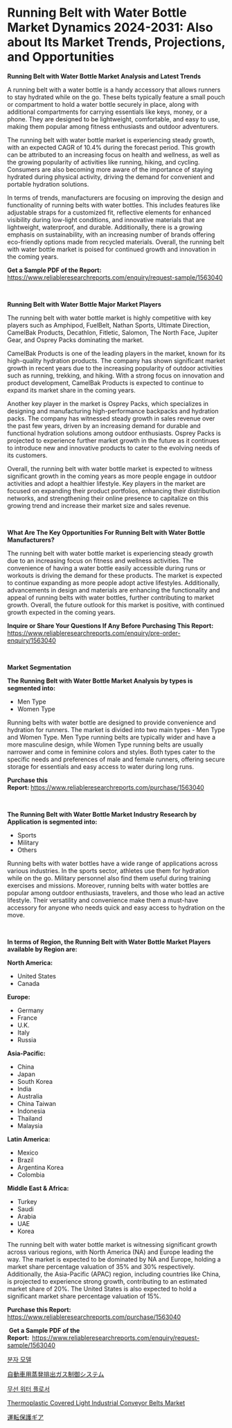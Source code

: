 <p><h1>Running Belt with Water Bottle Market Dynamics 2024-2031: Also about Its Market Trends, Projections, and Opportunities</h1></p><p><strong>Running Belt with Water Bottle Market Analysis and Latest Trends</strong></p>
<p><p>A running belt with a water bottle is a handy accessory that allows runners to stay hydrated while on the go. These belts typically feature a small pouch or compartment to hold a water bottle securely in place, along with additional compartments for carrying essentials like keys, money, or a phone. They are designed to be lightweight, comfortable, and easy to use, making them popular among fitness enthusiasts and outdoor adventurers.</p><p>The running belt with water bottle market is experiencing steady growth, with an expected CAGR of 10.4% during the forecast period. This growth can be attributed to an increasing focus on health and wellness, as well as the growing popularity of activities like running, hiking, and cycling. Consumers are also becoming more aware of the importance of staying hydrated during physical activity, driving the demand for convenient and portable hydration solutions.</p><p>In terms of trends, manufacturers are focusing on improving the design and functionality of running belts with water bottles. This includes features like adjustable straps for a customized fit, reflective elements for enhanced visibility during low-light conditions, and innovative materials that are lightweight, waterproof, and durable. Additionally, there is a growing emphasis on sustainability, with an increasing number of brands offering eco-friendly options made from recycled materials. Overall, the running belt with water bottle market is poised for continued growth and innovation in the coming years.</p></p>
<p><strong>Get a Sample PDF of the Report:&nbsp;</strong> <a href="https://www.reliableresearchreports.com/enquiry/request-sample/1563040">https://www.reliableresearchreports.com/enquiry/request-sample/1563040</a></p>
<p>&nbsp;</p>
<p><strong>Running Belt with Water Bottle Major Market Players</strong></p>
<p><p>The running belt with water bottle market is highly competitive with key players such as Amphipod, FuelBelt, Nathan Sports, Ultimate Direction, CamelBak Products, Decathlon, Fitletic, Salomon, The North Face, Jupiter Gear, and Osprey Packs dominating the market.</p><p>CamelBak Products is one of the leading players in the market, known for its high-quality hydration products. The company has shown significant market growth in recent years due to the increasing popularity of outdoor activities such as running, trekking, and hiking. With a strong focus on innovation and product development, CamelBak Products is expected to continue to expand its market share in the coming years.</p><p>Another key player in the market is Osprey Packs, which specializes in designing and manufacturing high-performance backpacks and hydration packs. The company has witnessed steady growth in sales revenue over the past few years, driven by an increasing demand for durable and functional hydration solutions among outdoor enthusiasts. Osprey Packs is projected to experience further market growth in the future as it continues to introduce new and innovative products to cater to the evolving needs of its customers.</p><p>Overall, the running belt with water bottle market is expected to witness significant growth in the coming years as more people engage in outdoor activities and adopt a healthier lifestyle. Key players in the market are focused on expanding their product portfolios, enhancing their distribution networks, and strengthening their online presence to capitalize on this growing trend and increase their market size and sales revenue.</p></p>
<p>&nbsp;</p>
<p><strong>What Are The Key Opportunities For Running Belt with Water Bottle Manufacturers?</strong></p>
<p><p>The running belt with water bottle market is experiencing steady growth due to an increasing focus on fitness and wellness activities. The convenience of having a water bottle easily accessible during runs or workouts is driving the demand for these products. The market is expected to continue expanding as more people adopt active lifestyles. Additionally, advancements in design and materials are enhancing the functionality and appeal of running belts with water bottles, further contributing to market growth. Overall, the future outlook for this market is positive, with continued growth expected in the coming years.</p></p>
<p><strong>Inquire or Share Your Questions If Any Before Purchasing This Report:</strong> <a href="https://www.reliableresearchreports.com/enquiry/pre-order-enquiry/1563040">https://www.reliableresearchreports.com/enquiry/pre-order-enquiry/1563040</a></p>
<p>&nbsp;</p>
<p><strong>Market Segmentation</strong></p>
<p><strong>The Running Belt with Water Bottle Market Analysis by types is segmented into:</strong></p>
<p><ul><li>Men Type</li><li>Women Type</li></ul></p>
<p><p>Running belts with water bottle are designed to provide convenience and hydration for runners. The market is divided into two main types - Men Type and Women Type. Men Type running belts are typically wider and have a more masculine design, while Women Type running belts are usually narrower and come in feminine colors and styles. Both types cater to the specific needs and preferences of male and female runners, offering secure storage for essentials and easy access to water during long runs.</p></p>
<p><strong>Purchase this Report:&nbsp;</strong><a href="https://www.reliableresearchreports.com/purchase/1563040">https://www.reliableresearchreports.com/purchase/1563040</a></p>
<p>&nbsp;</p>
<p><strong>The Running Belt with Water Bottle Market Industry Research by Application is segmented into:</strong></p>
<p><ul><li>Sports</li><li>Military</li><li>Others</li></ul></p>
<p><p>Running belts with water bottles have a wide range of applications across various industries. In the sports sector, athletes use them for hydration while on the go. Military personnel also find them useful during training exercises and missions. Moreover, running belts with water bottles are popular among outdoor enthusiasts, travelers, and those who lead an active lifestyle. Their versatility and convenience make them a must-have accessory for anyone who needs quick and easy access to hydration on the move.</p></p>
<p>&nbsp;</p>
<p><strong>In terms of Region, the Running Belt with Water Bottle Market Players available by Region are:</strong></p>
<p>
    <p> <strong> North America: </strong>
        <ul>
            <li>United States</li>
            <li>Canada</li>
        </ul>
        </p> 
    <p> <strong> Europe: </strong>
        <ul>
            <li>Germany</li>
            <li>France</li>
            <li>U.K.</li>
            <li>Italy</li>
            <li>Russia</li>
        </ul>
        </p> 
    <p> <strong> Asia-Pacific: </strong>
        <ul>
            <li>China</li>
            <li>Japan</li>
            <li>South Korea</li>
            <li>India</li>
            <li>Australia</li>
            <li>China Taiwan</li>
            <li>Indonesia</li>
            <li>Thailand</li>
            <li>Malaysia</li>
        </ul>
        </p> 
    <p> <strong> Latin America: </strong>
        <ul>
            <li>Mexico</li>
            <li>Brazil</li>
            <li>Argentina Korea</li>
            <li>Colombia</li>
        </ul>
        </p> 
    <p> <strong> Middle East & Africa: </strong>
        <ul>
            <li>Turkey</li>
            <li>Saudi</li>
            <li>Arabia</li>
            <li>UAE</li>
            <li>Korea</li>
        </ul>
    </p>
    </p>
<p><p>The running belt with water bottle market is witnessing significant growth across various regions, with North America (NA) and Europe leading the way. The market is expected to be dominated by NA and Europe, holding a market share percentage valuation of 35% and 30% respectively. Additionally, the Asia-Pacific (APAC) region, including countries like China, is projected to experience strong growth, contributing to an estimated market share of 20%. The United States is also expected to hold a significant market share percentage valuation of 15%.</p></p>
<p><strong>Purchase this Report: </strong><a href="https://www.reliableresearchreports.com/purchase/1563040">https://www.reliableresearchreports.com/purchase/1563040</a></p>
<p>&nbsp;<strong>Get a Sample PDF of the Report:&nbsp;&nbsp;</strong><a href="https://www.reliableresearchreports.com/enquiry/request-sample/1563040">https://www.reliableresearchreports.com/enquiry/request-sample/1563040</a></p>
<p><strong></strong></p>
<p><p><a href="https://medium.com/@dadanedu33/%EB%B6%84%EC%9E%90-%EB%AA%A8%EB%8D%B8-%EC%8B%9C%EC%9E%A5-%EC%8B%9C%EC%9E%A5-cagr-%EC%8B%9C%EC%9E%A5-%EB%8F%99%ED%96%A5-%EB%B0%8F-%EC%84%B1%EC%9E%A5-%EC%A0%84%EB%9E%B5%EC%97%90-%EB%8C%80%ED%95%9C-%ED%86%B5%EC%B0%B0%EB%A0%A5-f60966ef1f22">분자 모델</a></p><p><a href="https://medium.com/@zackaryhalvorson2023/%E8%87%AA%E5%8B%95%E8%BB%8A%E3%81%AE%E8%92%B8%E7%99%BA%E6%8E%92%E6%B0%97%E3%82%AC%E3%82%B9%E5%88%B6%E5%BE%A1%E3%82%B7%E3%82%B9%E3%83%86%E3%83%A0%E5%B8%82%E5%A0%B4-%E5%B8%82%E5%A0%B4cagr-%E5%B8%82%E5%A0%B4%E3%83%88%E3%83%AC%E3%83%B3%E3%83%89-%E3%81%8A%E3%82%88%E3%81%B3%E6%88%90%E9%95%B7%E6%88%A6%E7%95%A5%E3%81%AB%E9%96%A2%E3%81%99%E3%82%8B%E3%82%A4%E3%83%B3%E3%82%B5%E3%82%A4%E3%83%88-2e8878c0c081">自動車用蒸発排出ガス制御システム</a></p><p><a href="https://github.com/fredrickeglers/Market-Research-Report-List-1/blob/main/83560922929.md">무선 워터 플로서</a></p><p><a href="https://issuu.com/reportprime-2/docs/thermoplastic-covered-light-industrial-conveyor-be">Thermoplastic Covered Light Industrial Conveyor Belts Market</a></p><p><a href="https://github.com/hwbcz413288296/Market-Research-Report-List-1/blob/main/81265003297.md">運転保護ギア</a></p></p>